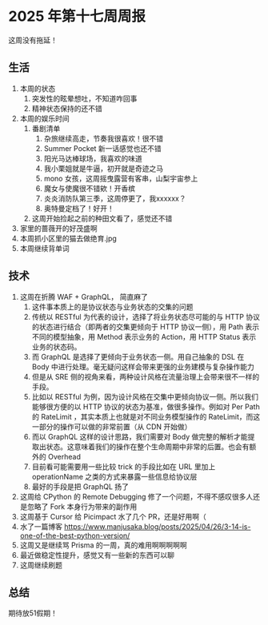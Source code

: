 # 2025 年第十七周周报

这周没有拖延！

## 生活

1. 本周的状态
    1. 突发性的眩晕想吐，不知道咋回事
    2. 精神状态保持的还不错
2. 本周的娱乐时间
    1. 番剧清单
        1. 杂旅继续高走，节奏我很喜欢！很不错
        2. Summer Pocket 新一话感觉也还不错
        3. 阳光马达棒球场，我喜欢的味道
        4. 我小栗姐就是牛逼，初开就是奇迹之马
        5. mono 女孩，这周摇曳露营有客串，山梨宇宙参上
        6. 魔女与使魔很不错欸！开香槟
        7. 炎炎消防队第三季，这周停更了，我xxxxxx？
        8. 奥特曼定档了！好开！
    2. 这周开始捡起之前的种田文看了，感觉还不错
3. 家里的蔷薇开的好茂盛啊
4. 本周抓小区里的猫去做绝育.jpg
5. 本周继续背单词

## 技术

1. 这周在折腾 WAF + GraphQL， 简直麻了
    1. 这件事本质上的是协议状态与业务状态的交集的问题
    2. 传统以 RESTful 为代表的设计，选择了将业务状态尽可能的与 HTTP 协议的状态进行结合（即两者的交集更倾向于 HTTP 协议一侧），用 Path 表示不同的模型抽象，用 Method 表示业务的 Action，用 HTTP Status 表示业务的状态码。
    3. 而 GraphQL 是选择了更倾向于业务状态一侧。用自己抽象的 DSL 在 Body 中进行处理。毫无疑问这样会带来更强的业务建模与复杂操作能力
    4. 但是从 SRE 侧的视角来看，两种设计风格在流量治理上会带来很不一样的手段。
    5. 比如以 RESTful 为例，因为设计风格在交集中更倾向协议一侧。所以我们能够很方便的以 HTTP 协议的状态为基准，做很多操作。例如对 Per Path 的 RateLimit ，其实本质上也就是对不同业务模型操作的 RateLimit，而这一部分的操作可以做的非常前置（从 CDN 开始做）
    6. 而以 GraphQL 这样的设计思路，我们需要对 Body 做完整的解析才能提取出状态。这意味着我们的操作在整个生命周期中非常的后置。也会有额外的 Overhead
    7. 目前看可能需要用一些比较 trick 的手段比如在 URL 里加上 operationName 之类的方式来暴露一些信息给协议层
    8. 最好的手段是把 GraphQL 扬了
2. 这周给 CPython 的 Remote Debugging 修了一个问题，不得不感叹很多人还是忽略了 Fork 本身行为带来的副作用
3. 这周基于 Cursor 给 Picimpact 水了几个 PR，还是好用啊（
4. 水了一篇博客 <https://www.manjusaka.blog/posts/2025/04/26/3-14-is-one-of-the-best-python-version/>
5. 这周又是继续骂 Prisma 的一周，真的难用啊啊啊啊啊
6. 最近做稳定性提升，感觉又有一些新的东西可以聊
7. 这周继续刷题

## 总结

期待放51假期！
